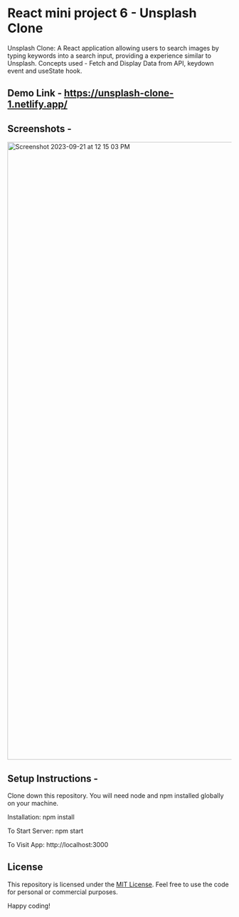 # React mini project 6 - Unsplash Clone
Unsplash Clone: A React application allowing users to search images by typing keywords into a search input, providing a experience similar to Unsplash. Concepts used - Fetch and Display Data from API, keydown event and useState hook.

## Demo Link - https://unsplash-clone-1.netlify.app/

## Screenshots - 

<img width="1385" alt="Screenshot 2023-09-21 at 12 15 03 PM" src="https://github.com/praduman20/Unsplash-Clone-React-mini-project-6/assets/87388316/1850b993-9d5e-439d-8256-ea4f8ae4aed3">

## Setup Instructions -

Clone down this repository. You will need node and npm installed globally on your machine.

Installation: npm install

To Start Server: npm start

To Visit App: http://localhost:3000

## License

This repository is licensed under the [MIT License](https://opensource.org/license/mit/). Feel free to use the code for personal or commercial purposes.

Happy coding!

